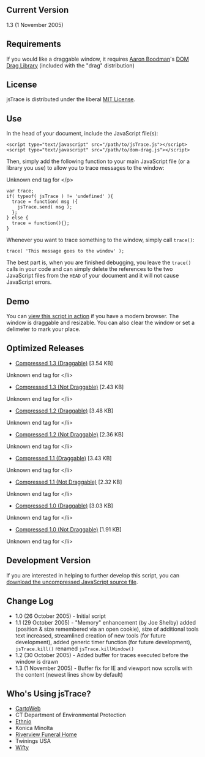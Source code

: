 ## Current Version ##

1.3 (1 November 2005)

## Requirements ##

If you would like a draggable window, it requires [Aaron Boodman](http://www.youngpup.net/)'s [DOM Drag Library](http://www.youngpup.net/2001/domdrag) (included with the "drag" distribution)

## License ##

jsTrace is distributed under the liberal [MIT License](http://easy-designs.googlecode.com/svn/trunk/jsTrace/working/LICENSE).

## Use ##

In the head of your document, include the JavaScript file(s):

```
<script type="text/javascript" src="/path/to/jsTrace.js"></script>
<script type="text/javascript" src="/path/to/dom-drag.js"></script>
```

Then, simply add the following function to your main JavaScript file (or a library you use) to allow you to trace messages to the window:

Unknown end tag for &lt;/p&gt;



```
var trace;
if( typeof( jsTrace ) != 'undefined' ){
  trace = function( msg ){
    jsTrace.send( msg );
  };
} else {
  trace = function(){};
}
```

Whenever you want to trace something to the window, simply call `trace()`:

```
trace( 'This message goes to the window' );
```

The best part is, when you are finished debugging, you leave the `trace()` calls in your code and can simply delete the references to the two JavaScript files from the `HEAD` of your document and it will not cause JavaScript errors.

## Demo ##

You can [view this script in action](http://easy-designs.googlecode.com/svn/trunk/jsTrace/demo/index.html) if you have a modern browser. The window is draggable and resizable. You can also clear the window or set a delimeter to mark your place.

## Optimized Releases ##

  * [Compressed 1.3 (Draggable)](http://easy-designs.googlecode.com/svn/trunk/jsTrace/1.3/jsTrace-v1.3-drag.zip) [3.54 KB]

Unknown end tag for &lt;/li&gt;


  * [Compressed 1.3 (Not Draggable)](http://easy-designs.googlecode.com/svn/trunk/jsTrace/1.3/jsTrace-v1.3-nodrag.zip) [2.43 KB]

Unknown end tag for &lt;/li&gt;


  * [Compressed 1.2 (Draggable)](http://easy-designs.googlecode.com/svn/trunk/jsTrace/1.2/jsTrace-v1.2-drag.zip) [3.48 KB]

Unknown end tag for &lt;/li&gt;


  * [Compressed 1.2 (Not Draggable)](http://easy-designs.googlecode.com/svn/trunk/jsTrace/1.2/jsTrace-v1.2-nodrag.zip) [2.36 KB]

Unknown end tag for &lt;/li&gt;


  * [Compressed 1.1 (Draggable)](http://easy-designs.googlecode.com/svn/trunk/jsTrace/1.1/jsTrace-v1.1-drag.zip) [3.43 KB]

Unknown end tag for &lt;/li&gt;


  * [Compressed 1.1 (Not Draggable)](http://easy-designs.googlecode.com/svn/trunk/jsTrace/1.1/jsTrace-v1.1-nodrag.zip) [2.32 KB]

Unknown end tag for &lt;/li&gt;


  * [Compressed 1.0 (Draggable)](http://easy-designs.googlecode.com/svn/trunk/jsTrace/1.0/jsTrace-v1.0-drag.zip) [3.03 KB]

Unknown end tag for &lt;/li&gt;


  * [Compressed 1.0 (Not Draggable)](http://easy-designs.googlecode.com/svn/trunk/jsTrace/1.0/jsTrace-v1.0-nodrag.zip) [1.91 KB]

Unknown end tag for &lt;/li&gt;



## Development Version ##

If you are interested in helping to further develop this script, you can [download the uncompressed JavaScript source file](http://easy-designs.googlecode.com/svn/trunk/jsTrace/working/TabInterface.js).

## Change Log ##

  * 1.0 (26 October 2005) - Initial script
  * 1.1 (29 October 2005) - "Memory" enhancement (by Joe Shelby) added (position &#38; size remembered via an open cookie), size of additional tools text increased, streamlined creation of new tools (for future development), added generic timer function (for future development), `jsTrace.kill()` renamed `jsTrace.killWindow()`
  * 1.2 (30 October 2005) - Added buffer for traces executed before the window is drawn
  * 1.3 (1 November 2005) - Buffer fix for IE and viewport now scrolls with the content (newest lines show by default)

## Who's Using jsTrace? ##

  * [CartoWeb](http://www.cartoweb.org/)
  * CT Department of Environmental Protection
  * [Ethnio](http://ethnio.com)
  * Konica Minolta
  * [Riverview Funeral Home](http://riverviewfh.com)
  * Twinings USA
  * [Wifty](http://www.jifty.org/view/Wifty)
